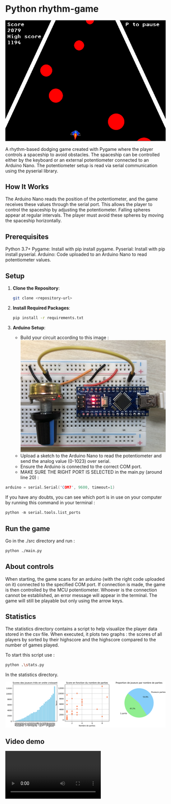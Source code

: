 # Python rhythm-game

![alt text](src/assets/readMePic.PNG)

A rhythm-based dodging game created with Pygame where the player controls a spaceship to avoid obstacles. The spaceship can be controlled either by the keyboard or an external potentiometer connected to an Arduino Nano. The potentiometer setup is read via serial communication using the pyserial library.

## How It Works

The Arduino Nano reads the position of the potentiometer, and the game receives these values through the serial port. This allows the player to control the spaceship by adjusting the potentiometer.
Falling spheres appear at regular intervals. The player must avoid these spheres by moving the spaceship horizontally.

## Prerequisites

Python 3.7+
Pygame: Install with pip install pygame.
Pyserial: Install with pip install pyserial.
Arduino: Code uploaded to an Arduino Nano to read potentiometer values.

## Setup

1. **Clone the Repository**:

   ```bash
   git clone <repository-url>
   ```

2. **Install Required Packages**:

   ```bash
   pip install -r requirements.txt
   ```

3. **Arduino Setup**:
   - Build your circuit according to this image :
   ![alt text](src/assets/circuit-Rhythm.jpg)
   - Upload a sketch to the Arduino Nano to read the potentiometer and send the analog value (0-1023) over serial.
   - Ensure the Arduino is connected to the correct COM port.
   - MAKE SURE THE RIGHT PORT IS SELECTED in the main.py (around line 20) :

```cpp
arduino = serial.Serial('COM7', 9600, timeout=1)
```

If you have any doubts, you can see which port is in use on your computer by running this command in your terminal :

```python
python -m serial.tools.list_ports
```

## Run the game

Go in the ./src directory and run :

```bash
python ./main.py
```

## About controls

When starting, the game scans for an arduino (with the right code uploaded on it) connected to the specified COM port. If connection is made, the game is then controlled by the MCU potentiometer. Whoever is the connection cannot be established, an error message will appear in the terminal. The game will still be playable but only using the arrow keys.

## Statistics

The statistics directory contains a script to help visualize the player data stored in the csv file.
When executed, it plots two graphs : the scores of all players by sorted by their highscore and the highscore compared to the number of games played.

To start this script use :
```bash
python .\stats.py
```
In the statistics directory.

![alt text](src/assets/stats-fig.png)

## Video demo 

<video controls src="src/assets/demo.mp4" title="Title"></video>